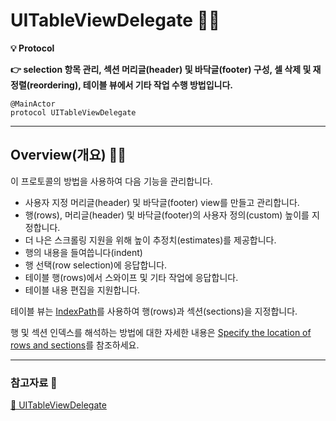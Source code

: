# UITableViewDelegate 👨‍🔬

**💡 Protocol**

**👉 selection 항목 관리, 섹션 머리글(header) 및 바닥글(footer) 구성, 셀 삭제 및 재정렬(reordering), 테이블 뷰에서 기타 작업 수행 방법입니다.**

```swift!
@MainActor
protocol UITableViewDelegate
```

---

## Overview(개요) 👨‍🔬

이 프로토콜의 방법을 사용하여 다음 기능을 관리합니다.
- 사용자 지정 머리글(header) 및 바닥글(footer) view를 만들고 관리합니다.
- 행(rows), 머리글(header) 및 바닥글(footer)의 사용자 정의(custom) 높이를 지정합니다.
- 더 나은 스크롤링 지원을 위해 높이 추정치(estimates)를 제공합니다.
- 행의 내용을 들여씁니다(indent)
- 행 선택(row selection)에 응답합니다.
- 테이블 행(rows)에서 스와이프 및 기타 작업에 응답합니다.
- 테이블 내용 편집을 지원합니다.

테이블 뷰는 [IndexPath](https://developer.apple.com/documentation/foundation/indexpath)를 사용하여 행(rows)과 섹션(sections)을 지정합니다.

행 및 섹션 인덱스를 해석하는 방법에 대한 자세한 내용은 [Specify the location of rows and sections](https://developer.apple.com/documentation/uikit/uitableviewdatasource#3081118)를 참조하세요.

---

### 참고자료 📓

[🍎 UITableViewDelegate](https://developer.apple.com/documentation/uikit/uitableviewdelegate)
